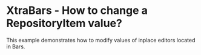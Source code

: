 # XtraBars - How to change a RepositoryItem value?


<p>This example demonstrates how to modify values of inplace editors located in Bars.</p>

<br/>


